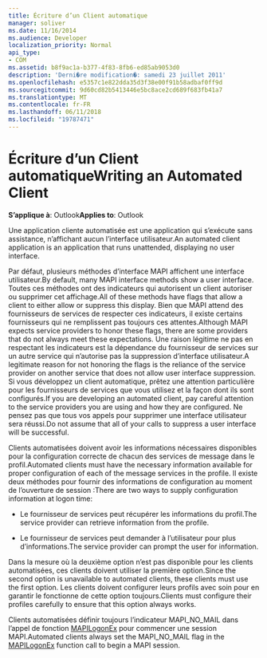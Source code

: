 ```yaml
---
title: Écriture d’un Client automatique
manager: soliver
ms.date: 11/16/2014
ms.audience: Developer
localization_priority: Normal
api_type:
- COM
ms.assetid: b8f9ac1a-b377-4f83-8fb6-ed85ab9053d0
description: 'Derni�re modification�: samedi 23 juillet 2011'
ms.openlocfilehash: e5357c1e822dda35d3f38e00f91b58adbaf0ff9d
ms.sourcegitcommit: 9d60cd82b5413446e5bc8ace2cd689f683fb41a7
ms.translationtype: MT
ms.contentlocale: fr-FR
ms.lasthandoff: 06/11/2018
ms.locfileid: "19787471"
---
```

# <a name="writing-an-automated-client"></a><span data-ttu-id="11b0d-103">Écriture d’un Client automatique</span><span class="sxs-lookup"><span data-stu-id="11b0d-103">Writing an Automated Client</span></span>

  
  
<span data-ttu-id="11b0d-104">**S’applique à**: Outlook</span><span class="sxs-lookup"><span data-stu-id="11b0d-104">**Applies to**: Outlook</span></span> 
  
<span data-ttu-id="11b0d-105">Une application cliente automatisée est une application qui s’exécute sans assistance, n’affichant aucun l’interface utilisateur.</span><span class="sxs-lookup"><span data-stu-id="11b0d-105">An automated client application is an application that runs unattended, displaying no user interface.</span></span>
  
 <span data-ttu-id="11b0d-106">Par défaut, plusieurs méthodes d’interface MAPI affichent une interface utilisateur.</span><span class="sxs-lookup"><span data-stu-id="11b0d-106">By default, many MAPI interface methods show a user interface.</span></span> <span data-ttu-id="11b0d-107">Toutes ces méthodes ont des indicateurs qui autorisent un client autoriser ou supprimer cet affichage.</span><span class="sxs-lookup"><span data-stu-id="11b0d-107">All of these methods have flags that allow a client to either allow or suppress this display.</span></span> <span data-ttu-id="11b0d-108">Bien que MAPI attend des fournisseurs de services de respecter ces indicateurs, il existe certains fournisseurs qui ne remplissent pas toujours ces attentes.</span><span class="sxs-lookup"><span data-stu-id="11b0d-108">Although MAPI expects service providers to honor these flags, there are some providers that do not always meet these expectations.</span></span> <span data-ttu-id="11b0d-109">Une raison légitime ne pas en respectant les indicateurs est la dépendance du fournisseur de services sur un autre service qui n’autorise pas la suppression d’interface utilisateur.</span><span class="sxs-lookup"><span data-stu-id="11b0d-109">A legitimate reason for not honoring the flags is the reliance of the service provider on another service that does not allow user interface suppression.</span></span> <span data-ttu-id="11b0d-110">Si vous développez un client automatique, prêtez une attention particulière pour les fournisseurs de services que vous utilisez et la façon dont ils sont configurés.</span><span class="sxs-lookup"><span data-stu-id="11b0d-110">If you are developing an automated client, pay careful attention to the service providers you are using and how they are configured.</span></span> <span data-ttu-id="11b0d-111">Ne pensez pas que tous vos appels pour supprimer une interface utilisateur sera réussi.</span><span class="sxs-lookup"><span data-stu-id="11b0d-111">Do not assume that all of your calls to suppress a user interface will be successful.</span></span> 
  
<span data-ttu-id="11b0d-112">Clients automatisées doivent avoir les informations nécessaires disponibles pour la configuration correcte de chacun des services de message dans le profil.</span><span class="sxs-lookup"><span data-stu-id="11b0d-112">Automated clients must have the necessary information available for proper configuration of each of the message services in the profile.</span></span> <span data-ttu-id="11b0d-113">Il existe deux méthodes pour fournir des informations de configuration au moment de l’ouverture de session :</span><span class="sxs-lookup"><span data-stu-id="11b0d-113">There are two ways to supply configuration information at logon time:</span></span>
  
- <span data-ttu-id="11b0d-114">Le fournisseur de services peut récupérer les informations du profil.</span><span class="sxs-lookup"><span data-stu-id="11b0d-114">The service provider can retrieve information from the profile.</span></span>
    
- <span data-ttu-id="11b0d-115">Le fournisseur de services peut demander à l’utilisateur pour plus d’informations.</span><span class="sxs-lookup"><span data-stu-id="11b0d-115">The service provider can prompt the user for information.</span></span> 
    
<span data-ttu-id="11b0d-116">Dans la mesure où la deuxième option n’est pas disponible pour les clients automatisées, ces clients doivent utiliser la première option.</span><span class="sxs-lookup"><span data-stu-id="11b0d-116">Since the second option is unavailable to automated clients, these clients must use the first option.</span></span> <span data-ttu-id="11b0d-117">Les clients doivent configurer leurs profils avec soin pour en garantir le fonctionne de cette option toujours.</span><span class="sxs-lookup"><span data-stu-id="11b0d-117">Clients must configure their profiles carefully to ensure that this option always works.</span></span>
  
<span data-ttu-id="11b0d-118">Clients automatisées définir toujours l’indicateur MAPI_NO_MAIL dans l’appel de fonction [MAPILogonEx](mapilogonex.md) pour commencer une session MAPI.</span><span class="sxs-lookup"><span data-stu-id="11b0d-118">Automated clients always set the MAPI_NO_MAIL flag in the [MAPILogonEx](mapilogonex.md) function call to begin a MAPI session.</span></span> 
  

